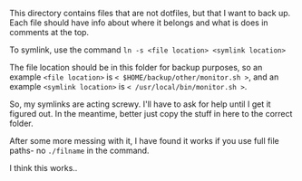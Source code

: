 This directory contains files that are not dotfiles, but that I want to
back up. Each file should have info about where it belongs and what is
does in comments at the top.

To symlink, use the command `ln -s <file location> <symlink location>`

The file location should be in this folder for backup purposes, so an
example `<file location>` is `< $HOME/backup/other/monitor.sh >`, and an
example `<symlink location>` is `< /usr/local/bin/monitor.sh >`.

So, my symlinks are acting screwy. I'll have to ask for help until I get
it figured out. In the meantime, better just copy the stuff in here to
the correct folder.

After some more messing with it, I have found it works if you use full
file paths- no `./filname` in the command.

I think this works..

